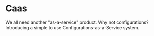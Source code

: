 # Caas
We all need another "as-a-service" product.  Why not configurations?  Introducing a simple to use Configurations-as-a-Service system.
